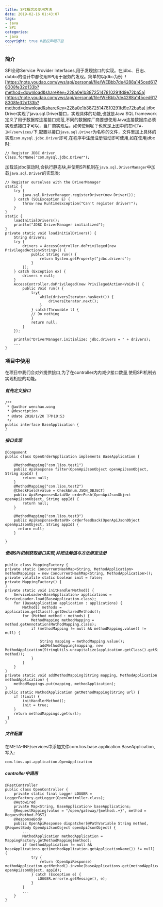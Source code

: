 ```yaml
---
title: SPI概念及使用方法
date: 2019-02-16 01:43:07
tags:
- java
- SPI
categories:
- java   
copyright: true #版权声明开启     
---
```

### 简介
SPI全称Service Provider Interfaces,用于发现接口的实现。在jdbc、日志、dubbo的设计中都使用SPI用于服务的发现。简单的以jdbc为例:
![https://note.youdao.com/yws/api/personal/file/WEBbb7de4288a145ced6178308fe32d133b?method=download&shareKey=228a0e1b38725147810291fd9e72ba5a](https://note.youdao.com/yws/api/personal/file/WEBbb7de4288a145ced6178308fe32d133b?method=download&shareKey=228a0e1b38725147810291fd9e72ba5a)
jdbc Driver实现了java.sql.Driver接口，实现具体的功能,也就是Java SQL framework定义了用于数据库连接接口规范,不同的数据库厂商要想使用Java连接数据库必须实现该接口才可以，当厂商实现后，如何使用呢？也就是上图中的在``META-INF/services/``下,配置以接口``java.sql.Driver``为名称的文件，文件里加上具体的实现``com.mysql.jdbc.Driver``即可,在程序中注册注册驱动即可使用,如在使用jdbc时:
```
// Register JDBC driver
Class.forName("com.mysql.jdbc.Driver");
```
加载该jdbc驱动时,会执行静态块,并使用SPI机制在``java.sql.DriverManager``中加载``java.sql.Driver``的实现类:
```
// Register ourselves with the DriverManager
static {
    try {
        java.sql.DriverManager.registerDriver(new Driver());
    } catch (SQLException E) {
        throw new RuntimeException("Can't register driver!");
    }
}
static {
    loadInitialDrivers();
    println("JDBC DriverManager initialized");
}
private static void loadInitialDrivers() {
    String drivers;
    try {
        drivers = AccessController.doPrivileged(new PrivilegedAction<String>() {
            public String run() {
                return System.getProperty("jdbc.drivers");
            }
        });
    } catch (Exception ex) {
        drivers = null;
    }
    AccessController.doPrivileged(new PrivilegedAction<Void>() {
        public Void run() {
            try{
                while(driversIterator.hasNext()) {
                    driversIterator.next();
                }
            } catch(Throwable t) {
            // Do nothing
            }
            return null;
        }
    });

    println("DriverManager.initialize: jdbc.drivers = " + drivers);
    ...
}
```
### 项目中使用
在项目中我们会对外提供接口,为了在controller内内减少接口数量,使用SPI机制去实现相应的功能。
##### 首先定义接口
```
/**
 * @author wenchao.wang
 * @description
 * @date 2018/1/20 下午10:53
 */
public interface BaseApplication {
}
```
##### 接口实现
```
@Component
public class OpenOrderApplication implements BaseApplication {

    @MethodMapping("com.lios.test1")
    public ApiResponse filter(OpenApiJsonObject openApiJsonObject, String appId) {
        return null;
    }
    @MethodMapping("com.lios.test2")
    @CheckField(value = CheckEnum.JSON_OBJECT)
    public ApiResponse<DataVO> orderPush(OpenApiJsonObject openApiJsonObject, String appId) {
        return null;
    }

    @MethodMapping("com.lios.test3")
    public ApiResponse<DataVO> orderfeedback(OpenApiJsonObject openApiJsonObject, String appId) {
      return null;
    }

}
```
##### 使用SPI机制获取接口实现,并把注解值与方法绑定注册
```
public class MappingFactory {
private static ConcurrentHashMap<String, MethodApplication> methodMappings = new ConcurrentHashMap<String, MethodApplication>();
private volatile static boolean init = false;
private MappingFactory() {
}
private static void initHandlerMethod() {
    ServiceLoader<BaseApplication> applications = ServiceLoader.load(BaseApplication.class);
    for (BaseApplication application : applications) {
        Method[] methods = application.getClass().getDeclaredMethods();
        for (Method method : methods) {
            MethodMapping methodMapping = method.getAnnotation(MethodMapping.class);
            if (methodMapping != null && methodMapping.value() != null) {

                String mapping = methodMapping.value();
                addMethodMapping(mapping, new MethodApplication(StringUtils.uncapitalize(application.getClass().getSimpleName()), method));
            }
        }
    }
}
private static void addMethodMapping(String mapping, MethodApplication methodApplication) {
    methodMappings.put(mapping, methodApplication);
}
public static MethodApplication getMethodMapping(String url) {
    if (!init) {
        initHandlerMethod();
        init = true;
    }
    return methodMappings.get(url);
 }
}
```
##### 文件配置
在META-INF/services中添加文件com.lios.base.application.BaseApplication,写入:
```
com.lios.api.application.OpenApplication
```

##### controller中调用

```
@RestController
public class OpenController {
    private static final Logger LOGGER = LoggerFactory.getLogger(OpenController.class);
    @Autowired
    private Map<String, BaseApplication> baseApplications;
    @RequestMapping(value = "/open/gateway/{method:.+}", method = RequestMethod.POST)
    @ResponseBody
    public OpenApiResponse dispatcher(@PathVariable String method, @RequestBody OpenApiJsonObject openApiJsonObject) {
        ...
        MethodApplication methodApplication = MappingFactory.getMethodMapping(method);
        if (methodApplication != null && baseApplications.get(methodApplication.getApplicationName()) != null) {
            try {
                return (OpenApiResponse) methodApplication.getMethod().invoke(baseApplications.get(methodApplication.getApplicationName()), openApiJsonObject, appId);
            } catch (Exception e) {
               LOGGER.error(e.getMessage(), e);
            }
        }
        ...
    }
}
```
